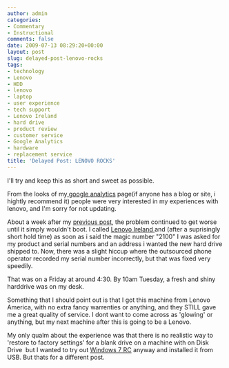 ```yaml
---
author: admin
categories:
- Commentary
- Instructional
comments: false
date: 2009-07-13 08:29:20+00:00
layout: post
slug: delayed-post-lenovo-rocks
tags:
- technology
- Lenovo
- HDD
- lenovo
- laptop
- user experience
- tech support
- Lenovo Ireland
- hard drive
- product review
- customer service
- Google Analytics
- hardware
- replacement service
title: 'Delayed Post: LENOVO ROCKS'
---
```



I'll try and keep this as short and sweet as possible.

From the looks of my[ google analytics](https://www.google.com/analytics) page(if anyone has a blog or site, i hightly recommend it) people were very interested in my experiences with lenovo, and I'm sorry for not updating.

About a week after my [previous post](http://andrewbolster.info/?p=130 ), the problem continued to get worse until it simply wouldn't boot. I called [Lenovo Ireland ](http://www.lenovo.com/contact/ie/en/)and (after a suprisingly short hold time) as soon as i said the magic number "2100" I was asked for my product and serial numbers and an address i wanted the new hard drive shipped to. Now, there was a slight hiccup where the outsourced phone operator recorded my serial number incorrectly, but that was fixed very speedily.

That was on a Friday at around 4:30. By 10am Tuesday, a fresh and shiny harddrive was on my desk.

Something that I should point out is that I got this machine from Lenovo America, with no extra fancy warrenties or anything, and they STILL gave me a great quality of service. I dont want to come across as 'glowing' or anything, but my next machine after this is going to be a Lenovo.

My only qualm about the experience was that there is no realistic way to 'restore to factory settings' for a blank drive on a machine with on Disk Drive  but I wanted to try out [Windows 7 RC](http://www.microsoft.com/windows/windows-7/download.aspx) anyway and installed it from USB. But thats for a different post.
